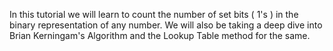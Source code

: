 In this tutorial we will learn to count the number of set bits ( 1's ) in the binary representation of any number. We will also be taking a deep dive into Brian Kerningam's Algorithm and the Lookup Table method for the same.
